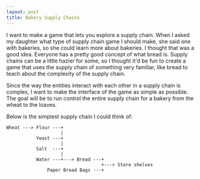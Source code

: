 ```yaml
---
layout: post
title: Bakery Supply Chains
---
```


I want to make a game that lets you explore a supply chain. When I asked my daughter what type of supply chain game I should make, she said one with bakeries, so she could learn more about bakeries. I thought that was a good idea. Everyone has a pretty good concept of what bread is. Supply chains can be a little hazier for some, so I thought it'd be fun to create a game that uses the supply chain of something very familiar, like bread to teach about the complexity of the supply chain.

Since the way the entities interact with each other in a supply chain is complex, I want to make the interface of the game as simple as possible. The goal will be to run control the entire supply chain for a bakery from the wheat to the loaves.

Below is the simplest supply chain I could think of:

```
Wheat ---> Flour ---+
                    |
           Yeast ---+
                    |
           Salt  ---+
                    |
           Water ---+---> Bread ---+
                                   +---> Store shelves
               Paper Bread Bags ---+
```

